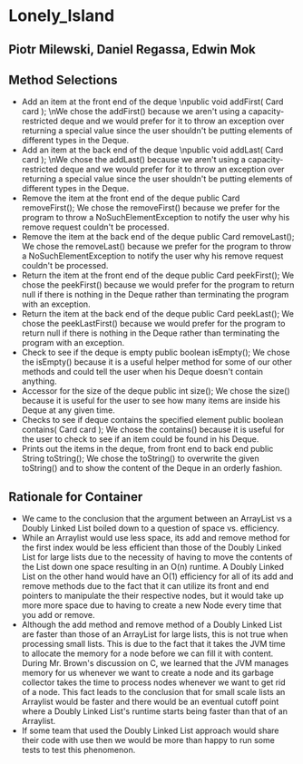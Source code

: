 # Lonely_Island
## Piotr Milewski, Daniel Regassa, Edwin Mok

## Method Selections

  * Add an item at the front end of the deque
    \npublic void addFirst( Card card ); 
    \nWe chose the addFirst() because we aren't using a capacity-restricted deque and we would prefer for it to throw an exception over returning a special value since the user shouldn't be putting elements of different types in the Deque.
  * Add an item at the back end of the deque
    \npublic void addLast( Card card );
    \nWe chose the addLast() because we aren't using a capacity-restricted deque and we would prefer for it to throw an exception over returning a special value since the user shouldn't be putting elements of different types in the Deque.
  * Remove the item at the front end of the deque
    public Card removeFirst();
    We chose the removeFirst() because we prefer for the program to throw a NoSuchElementException to notify the user why his remove request couldn't be processed.
  * Remove the item at the back end of the deque
    public Card removeLast();
    We chose the removeLast() because we prefer for the program to throw a NoSuchElementException to notify the user why his remove request couldn't be processed.
  * Return the item at the front end of the deque
    public Card peekFirst();
    We chose the peekFirst() because we would prefer for the program to return null if there is nothing in the Deque rather than terminating the program with an exception.
  * Return the item at the back end of the deque
    public Card peekLast();
    We chose the peekLastFirst() because we would prefer for the program to return null if there is nothing in the Deque rather than terminating the program with an exception.
  * Check to see if the deque is empty
    public boolean isEmpty();
    We chose the isEmpty() because it is a useful helper method for some of our other methods and could tell the user when his Deque doesn't contain anything.
  * Accessor for the size of the deque
    public int size();
    We chose the size() because it is useful for the user to see how many items are inside his Deque at any given time.
  * Checks to see if deque contains the specified element
    public boolean contains( Card card );
    We chose the contains() because it is useful for the user to check to see if an item could be found in his Deque.
  * Prints out the items in the deque, from front end to back end
    public String toString();
    We chose the toString() to overwrite the given toString() and to show the content of the Deque in an orderly fashion.

  
## Rationale for Container
 - We came to the conclusion that the argument between an ArrayList vs a Doubly Linked List boiled down to a question of space vs. efficiency. 
 - While an Arraylist would use less space, its add and remove method for the first index would be less efficient than those of the Doubly Linked List for large lists due to the necessity of having to move the contents of the List down one space resulting in an O(n) runtime. A Doubly Linked List on the other hand would have an O(1) efficiency for all of its add and remove methods due to the fact that it can utilize its front and end pointers to manipulate the their respective nodes, but it would take up more more space due to having to create a new Node every time that you add or remove. 
 - Although the add method and remove method of a Doubly Linked List are faster than those of an ArrayList for large lists, this is not true when processing small lists. This is due to the fact that it takes the JVM time to allocate the memory for a node before we can fill it with content. During Mr. Brown's discussion on C, we learned that the JVM manages memory for us whenever we want to create a node and its garbage collector takes the time to process nodes whenever we want to get rid of a node. This fact leads to the conclusion that for small scale lists an Arraylist would be faster and there would be an eventual cutoff point where a Doubly Linked List's runtime starts being faster than that of an Arraylist.
 - If some team that used the Doubly Linked List approach would share their code with use then we would be more than happy to run some tests to test this phenomenon.
